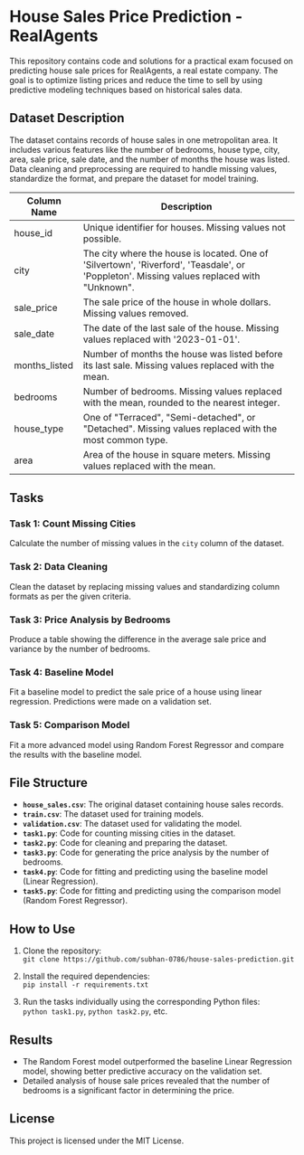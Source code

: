 # House Sales Price Prediction - RealAgents

This repository contains code and solutions for a practical exam focused on predicting house sale prices for RealAgents, a real estate company. The goal is to optimize listing prices and reduce the time to sell by using predictive modeling techniques based on historical sales data.

## Dataset Description

The dataset contains records of house sales in one metropolitan area. It includes various features like the number of bedrooms, house type, city, area, sale price, sale date, and the number of months the house was listed. Data cleaning and preprocessing are required to handle missing values, standardize the format, and prepare the dataset for model training.

| Column Name   | Description                                                                                         |
|---------------|-----------------------------------------------------------------------------------------------------|
| house_id      | Unique identifier for houses. Missing values not possible.                                           |
| city          | The city where the house is located. One of 'Silvertown', 'Riverford', 'Teasdale', or 'Poppleton'. Missing values replaced with "Unknown". |
| sale_price    | The sale price of the house in whole dollars. Missing values removed.                                |
| sale_date     | The date of the last sale of the house. Missing values replaced with '2023-01-01'.                   |
| months_listed | Number of months the house was listed before its last sale. Missing values replaced with the mean.    |
| bedrooms      | Number of bedrooms. Missing values replaced with the mean, rounded to the nearest integer.            |
| house_type    | One of "Terraced", "Semi-detached", or "Detached". Missing values replaced with the most common type.|
| area          | Area of the house in square meters. Missing values replaced with the mean.                           |

## Tasks

### Task 1: Count Missing Cities
Calculate the number of missing values in the `city` column of the dataset.

### Task 2: Data Cleaning
Clean the dataset by replacing missing values and standardizing column formats as per the given criteria.

### Task 3: Price Analysis by Bedrooms
Produce a table showing the difference in the average sale price and variance by the number of bedrooms.

### Task 4: Baseline Model
Fit a baseline model to predict the sale price of a house using linear regression. Predictions were made on a validation set.

### Task 5: Comparison Model
Fit a more advanced model using Random Forest Regressor and compare the results with the baseline model.

## File Structure

- **`house_sales.csv`**: The original dataset containing house sales records.
- **`train.csv`**: The dataset used for training models.
- **`validation.csv`**: The dataset used for validating the model.
- **`task1.py`**: Code for counting missing cities in the dataset.
- **`task2.py`**: Code for cleaning and preparing the dataset.
- **`task3.py`**: Code for generating the price analysis by the number of bedrooms.
- **`task4.py`**: Code for fitting and predicting using the baseline model (Linear Regression).
- **`task5.py`**: Code for fitting and predicting using the comparison model (Random Forest Regressor).

## How to Use

1. Clone the repository:  
   `git clone https://github.com/subhan-0786/house-sales-prediction.git`
   
2. Install the required dependencies:  
   `pip install -r requirements.txt`
   
3. Run the tasks individually using the corresponding Python files:  
   `python task1.py`, `python task2.py`, etc.

## Results

- The Random Forest model outperformed the baseline Linear Regression model, showing better predictive accuracy on the validation set.
- Detailed analysis of house sale prices revealed that the number of bedrooms is a significant factor in determining the price.

## License

This project is licensed under the MIT License.